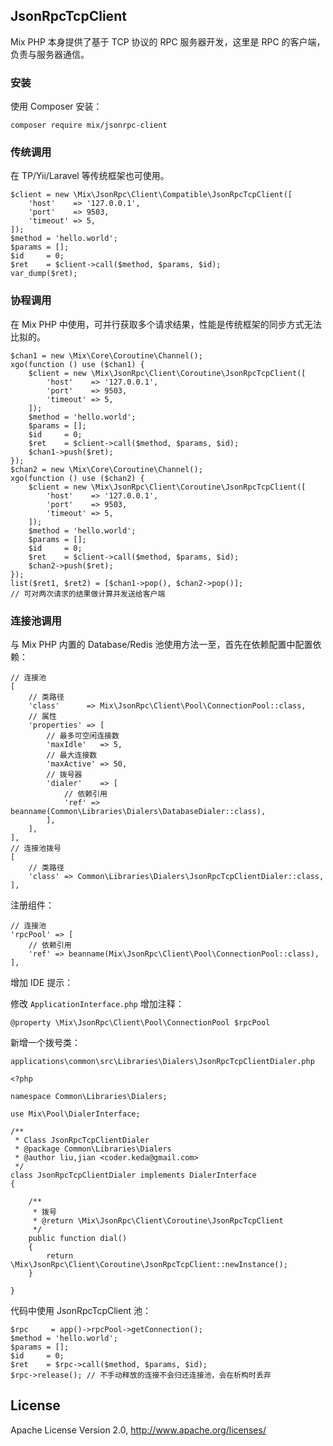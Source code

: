 ## JsonRpcTcpClient

Mix PHP 本身提供了基于 TCP 协议的 RPC 服务器开发，这里是 RPC 的客户端，负责与服务器通信。

### 安装

使用 Composer 安装：

```
composer require mix/jsonrpc-client
```

### 传统调用

在 TP/Yii/Laravel 等传统框架也可使用。

```
$client = new \Mix\JsonRpc\Client\Compatible\JsonRpcTcpClient([
    'host'    => '127.0.0.1',
    'port'    => 9503,
    'timeout' => 5,
]);
$method = 'hello.world';
$params = [];
$id     = 0;
$ret    = $client->call($method, $params, $id);
var_dump($ret);
```

### 协程调用

在 Mix PHP 中使用，可并行获取多个请求结果，性能是传统框架的同步方式无法比拟的。

```
$chan1 = new \Mix\Core\Coroutine\Channel();
xgo(function () use ($chan1) {
    $client = new \Mix\JsonRpc\Client\Coroutine\JsonRpcTcpClient([
        'host'    => '127.0.0.1',
        'port'    => 9503,
        'timeout' => 5,
    ]);
    $method = 'hello.world';
    $params = [];
    $id     = 0;
    $ret    = $client->call($method, $params, $id);
    $chan1->push($ret);
});
$chan2 = new \Mix\Core\Coroutine\Channel();
xgo(function () use ($chan2) {
    $client = new \Mix\JsonRpc\Client\Coroutine\JsonRpcTcpClient([
        'host'    => '127.0.0.1',
        'port'    => 9503,
        'timeout' => 5,
    ]);
    $method = 'hello.world';
    $params = [];
    $id     = 0;
    $ret    = $client->call($method, $params, $id);
    $chan2->push($ret);
});
list($ret1, $ret2) = [$chan1->pop(), $chan2->pop()];
// 可对两次请求的结果做计算并发送给客户端
```

### 连接池调用

与 Mix PHP 内置的 Database/Redis 池使用方法一至，首先在依赖配置中配置依赖：

```
// 连接池
[
    // 类路径
    'class'      => Mix\JsonRpc\Client\Pool\ConnectionPool::class,
    // 属性
    'properties' => [
        // 最多可空闲连接数
        'maxIdle'   => 5,
        // 最大连接数
        'maxActive' => 50,
        // 拨号器
        'dialer'    => [
            // 依赖引用
            'ref' => beanname(Common\Libraries\Dialers\DatabaseDialer::class),
        ],
    ],
],
// 连接池拨号
[
    // 类路径
    'class' => Common\Libraries\Dialers\JsonRpcTcpClientDialer::class,
],
```

注册组件：

```
// 连接池
'rpcPool' => [
    // 依赖引用
    'ref' => beanname(Mix\JsonRpc\Client\Pool\ConnectionPool::class),
],
```

增加 IDE 提示：

修改 `ApplicationInterface.php` 增加注释：

```
@property \Mix\JsonRpc\Client\Pool\ConnectionPool $rpcPool
```

新增一个拨号类：

```
applications\common\src\Libraries\Dialers\JsonRpcTcpClientDialer.php
```

```
<?php

namespace Common\Libraries\Dialers;

use Mix\Pool\DialerInterface;

/**
 * Class JsonRpcTcpClientDialer
 * @package Common\Libraries\Dialers
 * @author liu,jian <coder.keda@gmail.com>
 */
class JsonRpcTcpClientDialer implements DialerInterface
{

    /**
     * 拨号
     * @return \Mix\JsonRpc\Client\Coroutine\JsonRpcTcpClient
     */
    public function dial()
    {
        return \Mix\JsonRpc\Client\Coroutine\JsonRpcTcpClient::newInstance();
    }

}

```

代码中使用 JsonRpcTcpClient 池：

```
$rpc     = app()->rpcPool->getConnection();
$method = 'hello.world';
$params = [];
$id     = 0;
$ret    = $rpc->call($method, $params, $id);
$rpc->release(); // 不手动释放的连接不会归还连接池，会在析构时丢弃
```

## License

Apache License Version 2.0, http://www.apache.org/licenses/